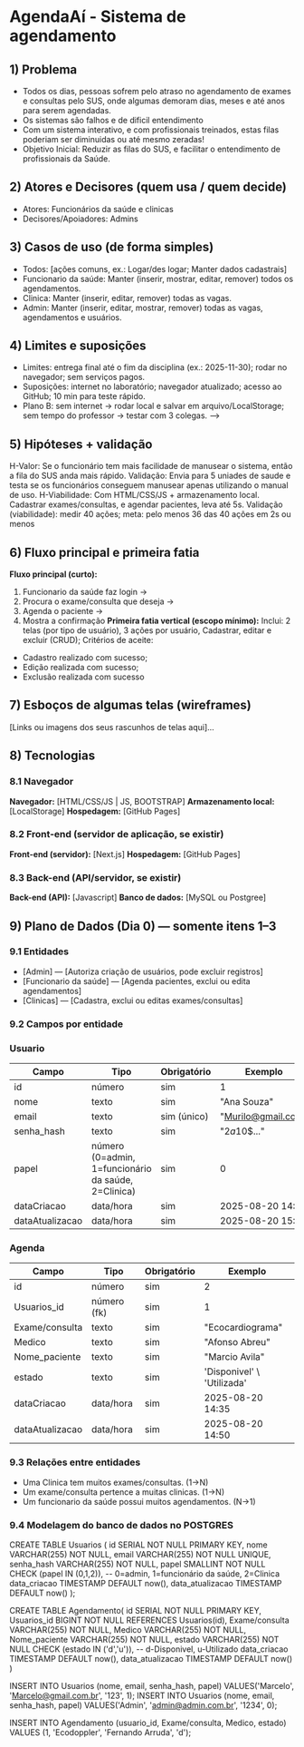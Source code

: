 # AgendaAí - Sistema de agendamento
## 1) Problema  
- Todos os dias, pessoas sofrem pelo atraso no agendamento de exames e consultas pelo SUS, onde algumas demoram dias, meses e até anos para serem agendadas. 
- Os sistemas são falhos e de dificil entendimento
- Com um sistema interativo, e com profissionais treinados, estas filas poderiam ser diminuidas ou até mesmo zeradas! 
- Objetivo Inicial: Reduzir as filas do SUS, e facilitar o entendimento de profissionais da Saúde.
## 2) Atores e Decisores (quem usa / quem decide)
- Atores: Funcionários da saúde e clinicas
- Decisores/Apoiadores: Admins
## 3) Casos de uso (de forma simples) 
- Todos: [ações comuns, ex.: Logar/des  logar; Manter dados cadastrais]
- Funcionario da saúde: Manter (inserir, mostrar, editar, remover) todos os agendamentos.
- Clinica: Manter (inserir, editar, remover) todas as vagas.
- Admin: Manter (inserir, editar, mostrar, remover) todas as vagas, agendamentos e usuários.
## 4) Limites e suposições
- Limites: entrega final até o fim da disciplina (ex.: 2025-11-30); rodar no
navegador; sem serviços pagos.
- Suposições: internet no laboratório; navegador atualizado; acesso ao GitHub; 10
min para teste rápido.
- Plano B: sem internet → rodar local e salvar em arquivo/LocalStorage; sem tempo do
professor → testar com 3 colegas. -->
## 5) Hipóteses + validação

H-Valor: Se o funcionário tem mais facilidade de manusear o sistema, então a fila do SUS anda mais rápido.
Validação: Envia para 5 uniades de saude e testa se os funcionários conseguem manusear apenas utilizando o manual de uso.
H-Viabilidade: Com HTML/CSS/JS + armazenamento local. Cadastrar exames/consultas, e agendar pacientes, leva até 5s.
Validação (viabilidade): medir 40 ações; meta: pelo menos 36 das 40 ações em 2s ou menos
## 6) Fluxo principal e primeira fatia

**Fluxo principal (curto):**
1) Funcionario da saúde faz login → 
2) Procura o exame/consulta que deseja → 
3) Agenda o paciente →
4) Mostra a confirmação
**Primeira fatia vertical (escopo mínimo):**
Inclui: 2 telas (por tipo de usuário), 3 ações por usuário, Cadastrar, editar e excluir (CRUD);
Critérios de aceite:
- Cadastro realizado com sucesso;
- Edição realizada com sucesso;
- Exclusão realizada com sucesso
## 7) Esboços de algumas telas (wireframes)

[Links ou imagens dos seus rascunhos de telas aqui]...
## 8) Tecnologias
### 8.1 Navegador
**Navegador:** [HTML/CSS/JS | JS, BOOTSTRAP]
**Armazenamento local:** [LocalStorage]
**Hospedagem:** [GitHub Pages]
### 8.2 Front-end (servidor de aplicação, se existir)
**Front-end (servidor):** [Next.js]
**Hospedagem:** [GitHub Pages]
### 8.3 Back-end (API/servidor, se existir)
**Back-end (API):** [Javascript]
**Banco de dados:** [MySQL ou Postgree]
## 9) Plano de Dados (Dia 0) — somente itens 1–3

### 9.1 Entidades
- [Admin] — [Autoriza criação de usuários, pode excluir registros]
- [Funcionario da saúde] — [Agenda pacientes, exclui ou edita agendamentos]
- [Clinicas] — [Cadastra, exclui ou editas exames/consultas] 
### 9.2 Campos por entidade
### Usuario
| Campo           | Tipo                          | Obrigatório | Exemplo            |
|-----------------|-------------------------------|-------------|--------------------|
| id              | número                        | sim         | 1                  |
| nome            | texto                         | sim         | "Ana Souza"        |
| email           | texto                         | sim (único) | "Murilo@gmail.com"  |
| senha_hash      | texto                         | sim         | "$2a$10$..."       |
| papel           | número (0=admin, 1=funcionário da saúde, 2=Clinica) | sim | 0    |
| dataCriacao     | data/hora                     | sim         | 2025-08-20 14:30   |
| dataAtualizacao | data/hora                     | sim         | 2025-08-20 15:10   |
### Agenda
| Campo           | Tipo               |Obrigatório  | Exemplo                   |
|-----------------|--------------------|-------------|---------------------------|
| id              | número             | sim         | 2                         |
| Usuarios_id     | número (fk)        | sim         | 1                         |
| Exame/consulta  | texto              | sim         | "Ecocardiograma"          |
| Medico          | texto              | sim         | "Afonso Abreu"            |
| Nome_paciente   | texto              | sim         | "Marcio Avila"            |
| estado          | texto              | sim         | 'Disponivel' \ 'Utilizada'|
| dataCriacao     | data/hora          | sim         | 2025-08-20 14:35          |
| dataAtualizacao | data/hora          | sim         | 2025-08-20 14:50          |
### 9.3 Relações entre entidades
- Uma Clinica tem muitos exames/consultas. (1→N) 
- Um exame/consulta pertence a muitas clinicas. (1→N)
- Um funcionario da saúde possui muitos agendamentos. (N→1) 

### 9.4 Modelagem do banco de dados no POSTGRES

CREATE TABLE Usuarios (
  id                SERIAL       NOT NULL PRIMARY KEY,
  nome              VARCHAR(255) NOT NULL,
  email             VARCHAR(255) NOT NULL UNIQUE,
  senha_hash        VARCHAR(255) NOT NULL,
  papel             SMALLINT     NOT NULL CHECK (papel IN (0,1,2)),  -- 0=admin, 1=funcionário da saúde, 2=Clinica
  data_criacao      TIMESTAMP    DEFAULT now(),
  data_atualizacao  TIMESTAMP    DEFAULT now()
);

CREATE TABLE Agendamento(
  id                SERIAL       NOT NULL PRIMARY KEY,
  Usuarios_id       BIGINT       NOT NULL REFERENCES Usuarios(id),
  Exame/consulta    VARCHAR(255) NOT NULL,
  Medico            VARCHAR(255) NOT NULL,
  Nome_paciente     VARCHAR(255) NOT NULL,
  estado            VARCHAR(255) NOT NULL CHECK (estado IN ('d','u')), -- d-Disponivel, u-Utilizado
  data_criacao      TIMESTAMP    DEFAULT now(),
  data_atualizacao  TIMESTAMP    DEFAULT now()
)


INSERT INTO Usuarios (nome, email, senha_hash, papel) VALUES('Marcelo', 'Marcelo@gmail.com.br', '123', 1);
INSERT INTO Usuarios (nome, email, senha_hash, papel) VALUES('Admin', 'admin@admin.com.br', '1234', 0);

INSERT INTO Agendamento (usuario_id, Exame/consulta, Medico, estado) VALUES (1, 'Ecodoppler', 'Fernando Arruda', 'd');